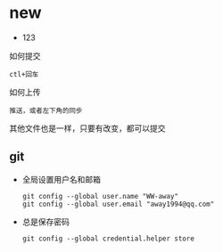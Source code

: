 # new

- 123

如何提交
```
ctl+回车 
```

如何上传
```
推送，或者左下角的同步
```

其他文件也是一样，只要有改变，都可以提交

## git
- 全局设置用户名和邮箱
    ```
    git config --global user.name "WW-away"
    git config --global user.email "away1994@qq.com"
    ```
- 总是保存密码
    ```
    git config --global credential.helper store
    ```
